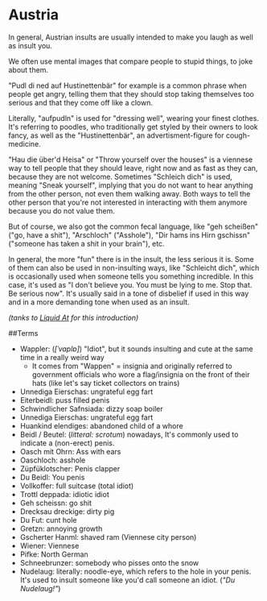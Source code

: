# Austria 

In general, Austrian insults are usually intended to make you laugh as well as insult you.

We often use mental images that compare people to stupid things, to joke about them.

"Pudl di ned auf Hustinettenbär" for example is a common phrase when people get angry, telling them that they should stop taking themselves too serious and that they come off like a clown.

Literally, "aufpudln" is used for "dressing well", wearing your finest clothes. It's referring to poodles, who traditionally get styled by their owners to look fancy, as well as the "Hustinettenbär", an advertisment-figure for cough-medicine.

"Hau die über'd Heisa" or "Throw yourself over the houses" is a viennese way to tell people that they should leave, right now and as fast as they can, because they are not welcome. Sometimes "Schleich dich" is used, meaning "Sneak yourself", implying that you do not want to hear anything from the other person, not even them walking away. Both ways to tell the other person that you're not interested in interacting with them anymore because you do not value them.

But of course, we also got the common fecal language, like "geh scheißen" ("go, have a shit"), "Arschloch" ("Asshole"), "Dir hams ins Hirn gschissn" ("someone has taken a shit in your brain"), etc.

In general, the more "fun" there is in the insult, the less serious it is. Some of them can also be used in non-insulting ways, like "Schleicht dich", which is occasionally used when someone tells you something incredible. In this case, it's used as "I don't believe you. You must be lying to me. Stop that. Be serious now". It's usually said in a tone of disbelief if used in this way and in a more demanding tone when used as an insult.

*(tanks to [Liquid At](https://www.reddit.com/user/liquid_at/) for this introduction)*

##Terms

- Wappler:  (*[ˈvaplɐ]*) "Idiot", but it sounds insulting and cute at the same time in a really weird way
  - It comes from "Wappen" = insignia and originally referred to government officials who wore a flag/insignia on the front of their
    hats (like let's say ticket collectors on trains)
- Unnediga Eierschas: ungrateful egg fart
- Eiterbeidl: puss filled penis
- Schwindlicher Safnsiada: dizzy soap boiler
- Unnediga Eierschas: ungrateful egg fart
- Huankind elendiges: abandoned child of a whore
- Beidl / Beutel: (*litteral: scrotum*) nowadays, It's commonly used to indicate a (non-erect) penis.
- Oasch mit Ohrn: Ass with ears
- Oaschloch: asshole
- Züpfüklotscher: Penis clapper
- Du Beidl: You penis
- Vollkoffer: full suitcase (total idiot)
- Trottl deppada: idiotic idiot
- Geh scheissn: go shit
- Drecksau dreckige: dirty pig
- Du Fut: cunt hole
- Gretzn: annoying growth
- Gscherter Hanml: shaved ram (Viennese city person)
- Wiener: Viennese
- Pifke: North German
- Schneebrunzer: somebody who pisses onto the snow
- Nudelaug: literally: noodle-eye, which refers to the hole in your penis. It's used to insult someone like you'd call someone an idiot.
  (*"Du Nudelaug!"*)


